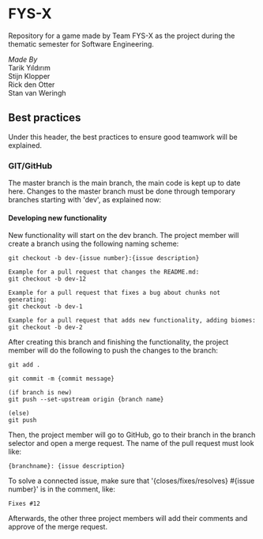 # FYS-X
Repository for a game made by Team FYS-X as the project during the thematic semester for Software Engineering.

_Made By_<br>
Tarik Yıldırım <br>
Stijn Klopper <br>
Rick den Otter <br>
Stan van Weringh <br>

## Best practices
Under this header, the best practices to ensure good teamwork will be explained.

### GIT/GitHub
The master branch is the main branch, the main code is kept up to date here. Changes to the master branch must be done through temporary branches starting with 'dev', as explained now:

#### Developing new functionality
New functionality will start on the dev branch. The project member will create a branch using the following naming scheme:
```
git checkout -b dev-{issue number}:{issue description}

Example for a pull request that changes the README.md:
git checkout -b dev-12

Example for a pull request that fixes a bug about chunks not generating:
git checkout -b dev-1

Example for a pull request that adds new functionality, adding biomes:
git checkout -b dev-2
```

After creating this branch and finishing the functionality, the project member will do the following to push the changes to the branch:
```
git add .

git commit -m {commit message}

(if branch is new)
git push --set-upstream origin {branch name}

(else)
git push
```

Then, the project member will go to GitHub, go to their branch in the branch selector and open a merge request.
The name of the pull request must look like:
```
{branchname}: {issue description}
```

To solve a connected issue, make sure that '{closes/fixes/resolves} #{issue number}' is in the comment, like:
```
Fixes #12
``` 

Afterwards, the other three project members will add their comments and approve of the merge request.